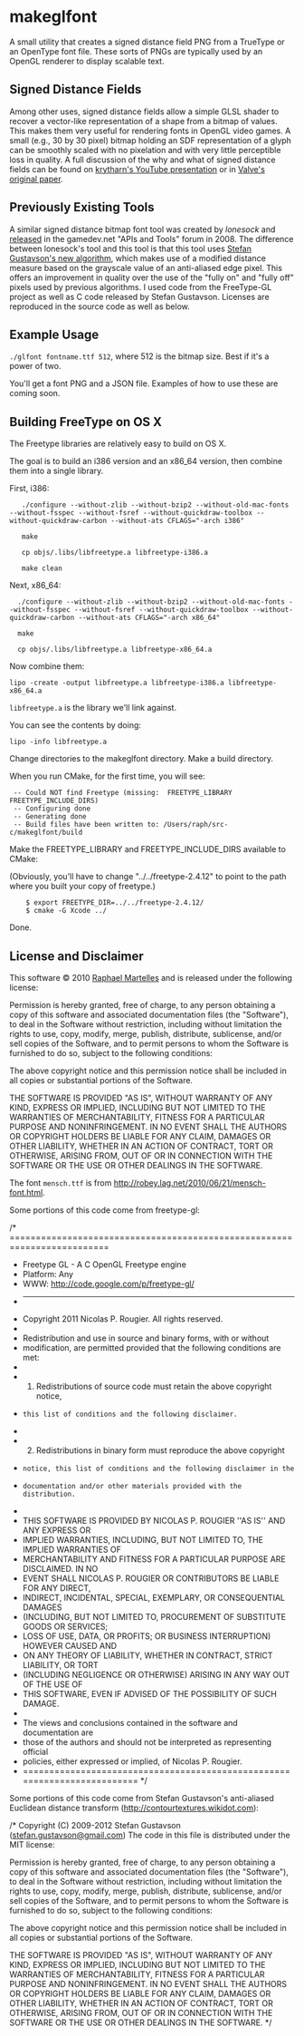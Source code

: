 # makeglfont

A small utility that creates a signed distance field PNG from a TrueType or 
an OpenType font file. These sorts of PNGs are typically used by an OpenGL
renderer to display scalable text.

## Signed Distance Fields

Among other uses, signed distance fields allow a simple GLSL shader to
recover a vector-like representation of a shape from a bitmap of
values. This makes them very useful for rendering fonts in OpenGL
video games. A small (e.g., 30 by 30 pixel) bitmap holding an SDF
representation of a glyph can be smoothly scaled with no pixelation
and with very little perceptible loss in quality. A full discussion of
the why and what of signed distance fields can be found on [krytharn's
YouTube presentation][kyp] or in [Valve's original paper][vop].

[kyp]: http://www.youtube.com/watch?v=CGZRHJvJYIg
[vop]: http://www.valvesoftware.com/publications/2007/SIGGRAPH2007_AlphaTestedMagnification.pdf

## Previously Existing Tools

A similar signed distance bitmap font tool was created by *lonesock*
and [released][lft] in the gamedev.net "APIs and Tools" forum in
2008. The difference between lonesock's tool and this tool is that
this tool uses [Stefan Gustavson's new algorithm][mdm], which makes use of a
modified distance measure based on the grayscale value of an
anti-aliased edge pixel.  This offers an improvement in quality over
the use of the "fully on" and "fully off" pixels used by previous
algorithms. I used code from the FreeType-GL project as well as C code 
released by Stefan Gustavson. Licenses are reproduced in the source
code as well as below.

[lft]: http://www.gamedev.net/topic/491938-signed-distance-bitmap-font-tool/
[mdm]: http://contourtextures.wikidot.com

## Example Usage

`./glfont fontname.ttf 512`, where 512 is the bitmap size. Best if it's a power of two.

You'll get a font PNG and a JSON file. Examples of how to use these are coming soon.

## Building FreeType on OS X

The Freetype libraries are relatively easy to build on OS X.

The goal is to build an i386 version and an x86_64 version, then
combine them into a single library.

First, i386:

       ./configure --without-zlib --without-bzip2 --without-old-mac-fonts --without-fsspec --without-fsref --without-quickdraw-toolbox --without-quickdraw-carbon --without-ats CFLAGS="-arch i386"

       make

       cp objs/.libs/libfreetype.a libfreetype-i386.a

       make clean

Next, x86_64:

      ./configure --without-zlib --without-bzip2 --without-old-mac-fonts --without-fsspec --without-fsref --without-quickdraw-toolbox --without-quickdraw-carbon --without-ats CFLAGS="-arch x86_64"

      make

      cp objs/.libs/libfreetype.a libfreetype-x86_64.a

Now combine them:

    lipo -create -output libfreetype.a libfreetype-i386.a libfreetype-x86_64.a

`libfreetype.a` is the library we'll link against.

You can see the contents by doing:

    lipo -info libfreetype.a

Change directories to the makeglfont directory. Make a build directory.

When you run CMake, for the first time, you will see:

     -- Could NOT find Freetype (missing:  FREETYPE_LIBRARY FREETYPE_INCLUDE_DIRS) 
     -- Configuring done
     -- Generating done
     -- Build files have been written to: /Users/raph/src-c/makeglfont/build

Make the FREETYPE_LIBRARY and FREETYPE_INCLUDE_DIRS available to CMake:

(Obviously, you'll have to change "../../freetype-2.4.12" to point to the path where you built your copy of freetype.)

	    $ export FREETYPE_DIR=../../freetype-2.4.12/
	    $ cmake -G Xcode ../

Done.

## License and Disclaimer

This software &copy; 2010 [Raphael Martelles](http://www.raphm.com)
and is released under the following license:

Permission is hereby granted, free of charge, to any person obtaining
a copy of this software and associated documentation files (the
"Software"), to deal in the Software without restriction, including
without limitation the rights to use, copy, modify, merge, publish,
distribute, sublicense, and/or sell copies of the Software, and to
permit persons to whom the Software is furnished to do so, subject to
the following conditions:

The above copyright notice and this permission notice shall be included in
all copies or substantial portions of the Software.

THE SOFTWARE IS PROVIDED "AS IS", WITHOUT WARRANTY OF ANY KIND, EXPRESS OR
IMPLIED, INCLUDING BUT NOT LIMITED TO THE WARRANTIES OF MERCHANTABILITY,
FITNESS FOR A PARTICULAR PURPOSE AND NONINFRINGEMENT. IN NO EVENT SHALL THE
AUTHORS OR COPYRIGHT HOLDERS BE LIABLE FOR ANY CLAIM, DAMAGES OR OTHER
LIABILITY, WHETHER IN AN ACTION OF CONTRACT, TORT OR OTHERWISE, ARISING FROM,
OUT OF OR IN CONNECTION WITH THE SOFTWARE OR THE USE OR OTHER DEALINGS IN
THE SOFTWARE.


The font `mensch.ttf` is from http://robey.lag.net/2010/06/21/mensch-font.html.

Some portions of this code come from freetype-gl:

/* =========================================================================
 * Freetype GL - A C OpenGL Freetype engine
 * Platform:    Any
 * WWW:         http://code.google.com/p/freetype-gl/
 * -------------------------------------------------------------------------
 * Copyright 2011 Nicolas P. Rougier. All rights reserved.
 *
 * Redistribution and use in source and binary forms, with or without
 * modification, are permitted provided that the following conditions are met:
 *
 *  1. Redistributions of source code must retain the above copyright notice,
 *     this list of conditions and the following disclaimer.
 *
 *  2. Redistributions in binary form must reproduce the above copyright
 *     notice, this list of conditions and the following disclaimer in the
 *     documentation and/or other materials provided with the distribution.
 *
 * THIS SOFTWARE IS PROVIDED BY NICOLAS P. ROUGIER ''AS IS'' AND ANY EXPRESS OR
 * IMPLIED WARRANTIES, INCLUDING, BUT NOT LIMITED TO, THE IMPLIED WARRANTIES OF
 * MERCHANTABILITY AND FITNESS FOR A PARTICULAR PURPOSE ARE DISCLAIMED. IN NO
 * EVENT SHALL NICOLAS P. ROUGIER OR CONTRIBUTORS BE LIABLE FOR ANY DIRECT,
 * INDIRECT, INCIDENTAL, SPECIAL, EXEMPLARY, OR CONSEQUENTIAL DAMAGES
 * (INCLUDING, BUT NOT LIMITED TO, PROCUREMENT OF SUBSTITUTE GOODS OR SERVICES;
 * LOSS OF USE, DATA, OR PROFITS; OR BUSINESS INTERRUPTION) HOWEVER CAUSED AND
 * ON ANY THEORY OF LIABILITY, WHETHER IN CONTRACT, STRICT LIABILITY, OR TORT
 * (INCLUDING NEGLIGENCE OR OTHERWISE) ARISING IN ANY WAY OUT OF THE USE OF
 * THIS SOFTWARE, EVEN IF ADVISED OF THE POSSIBILITY OF SUCH DAMAGE.
 *
 * The views and conclusions contained in the software and documentation are
 * those of the authors and should not be interpreted as representing official
 * policies, either expressed or implied, of Nicolas P. Rougier.
 * ========================================================================= */

Some portions of this code come from Stefan Gustavson's anti-aliased Euclidean
distance transform (http://contourtextures.wikidot.com):

/*
 Copyright (C) 2009-2012 Stefan Gustavson (stefan.gustavson@gmail.com)
 The code in this file is distributed under the MIT license:
 
 Permission is hereby granted, free of charge, to any person obtaining a copy
 of this software and associated documentation files (the "Software"), to deal
 in the Software without restriction, including without limitation the rights
 to use, copy, modify, merge, publish, distribute, sublicense, and/or sell
 copies of the Software, and to permit persons to whom the Software is
 furnished to do so, subject to the following conditions:
 
 The above copyright notice and this permission notice shall be included in
 all copies or substantial portions of the Software.
 
 THE SOFTWARE IS PROVIDED "AS IS", WITHOUT WARRANTY OF ANY KIND, EXPRESS OR
 IMPLIED, INCLUDING BUT NOT LIMITED TO THE WARRANTIES OF MERCHANTABILITY,
 FITNESS FOR A PARTICULAR PURPOSE AND NONINFRINGEMENT. IN NO EVENT SHALL THE
 AUTHORS OR COPYRIGHT HOLDERS BE LIABLE FOR ANY CLAIM, DAMAGES OR OTHER
 LIABILITY, WHETHER IN AN ACTION OF CONTRACT, TORT OR OTHERWISE, ARISING FROM,
 OUT OF OR IN CONNECTION WITH THE SOFTWARE OR THE USE OR OTHER DEALINGS IN
 THE SOFTWARE.
 */

